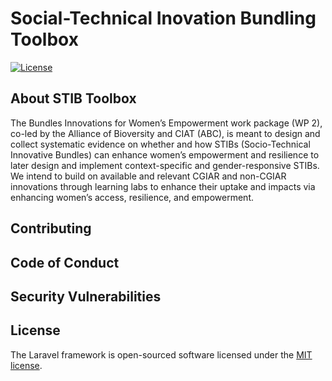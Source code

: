 [//]: # (<p align="center"><a href="https://laravel.com" target="_blank"><img src="https://raw.githubusercontent.com/laravel/art/master/logo-lockup/5%20SVG/2%20CMYK/1%20Full%20Color/laravel-logolockup-cmyk-red.svg" width="400"></a></p>)
# Social-Technical Inovation Bundling Toolbox

[//]: # (<p align="center">)

[//]: # (<a href="https://travis-ci.org/laravel/framework"><img src="https://travis-ci.org/laravel/framework.svg" alt="Build Status"></a>)

[//]: # (<a href="https://packagist.org/packages/laravel/framework"><img src="https://img.shields.io/packagist/dt/laravel/framework" alt="Total Downloads"></a>)

[//]: # (<a href="https://packagist.org/packages/laravel/framework"><img src="https://img.shields.io/packagist/v/laravel/framework" alt="Latest Stable Version"></a>)
<a href="https://packagist.org/packages/laravel/framework"><img src="https://img.shields.io/packagist/l/laravel/framework" alt="License"></a>
</p>

## About STIB Toolbox
The Bundles Innovations for Women’s Empowerment work package (WP 2), co-led by the Alliance of Bioversity and CIAT (ABC), is meant to design and collect systematic evidence on whether and how STIBs (Socio-Technical Innovative Bundles) can enhance women’s empowerment and resilience to later design and implement context-specific and gender-responsive STIBs. 
We intend to build on available and relevant CGIAR and non-CGIAR innovations through learning labs to enhance their uptake and impacts via enhancing women’s access, resilience, and empowerment.

## Contributing


## Code of Conduct


## Security Vulnerabilities


## License

The Laravel framework is open-sourced software licensed under the [MIT license](https://opensource.org/licenses/MIT).
